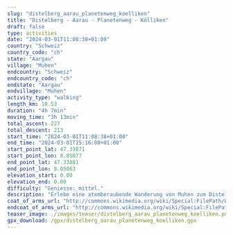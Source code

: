 ```yaml
---
slug: "distelberg_aarau_planetenweg_koelliken"
title: "Distelberg - Aarau - Planetenweg - Kölliken"
draft: false
type: activities
date: "2024-03-01T11:08:38+01:00"
country: "Schweiz"
country_code: "ch"
state: "Aargau"
village: "Muhen"
endcountry: "Schweiz"
endcountry_code: "ch"
endstate: "Aargau"
endvillage: "Muhen"
activity_type: "walking"
length_km: 18.53
duration: "4h 7min"
moving_time: "3h 13min"
total_ascent: 227
total_descent: 213
start_time: "2024-03-01T11:08:38+01:00"
end_time: "2024-03-01T15:16:00+01:00"
start_point_lat: 47.33871
start_point_lon: 8.05077
end_point_lat: 47.33881
end_point_lon: 8.05063
elevation_start: 0.00
elevation_end: 0.00
difficulty: "Geniesse: mittel."
description: "Erlebe eine atemberaubende Wanderung von Muhen zum Distelberg, über Aarau, entlang des Planetenwegs und nach Kölliken. Diese 18,53 km lange Route bietet abwechslungsreiche Landschaften mit einem Gesamtaufstieg von 227 Metern und einem Gesamtabstieg von 213 Metern"
coat_of_arms_url: "http://commons.wikimedia.org/wiki/Special:FilePath/Wappen%20Muhen%20AG.svg"
endcoat_of_arms_url: "http://commons.wikimedia.org/wiki/Special:FilePath/Wappen%20Muhen%20AG.svg"
teaser_image: ./images/teaser/distelberg_aarau_planetenweg_koelliken.png
gpx_download: /gpx/distelberg_aarau_planetenweg_koelliken.gpx
---
```

